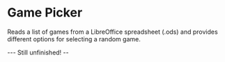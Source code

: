 # Game Picker

Reads a list of games from a LibreOffice spreadsheet (.ods) and provides different options for selecting a random game. 

--- Still unfinished! --
